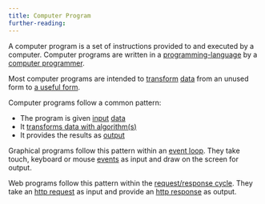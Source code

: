 ```yaml
---
title: Computer Program
further-reading:
---
```

A computer program is a set of instructions provided to and executed by a
computer. Computer programs are written in a
[programming-language](/programming-language) by a [computer
programmer](/computer-programmer).

Most computer programs are intended to
[transform](/algorithm-data-transformation) [data](/data) from an unused form to
[a useful form](/information).

Computer programs follow a common pattern:

* The program is given [input](/input) [data](/data)
* It [transforms data with algorithm(s)](/algorithm-data-transformation)
* It provides the results as [output](/output)

Graphical programs follow this pattern within an [event loop](/event-loop).
They take touch, keyboard or mouse [events](/event-programming) as input and
draw on the screen for output.

Web programs follow this pattern within the [request/response
cycle](/request-response-cycle). They take an [http request](/request-http) as
input and provide an [http response](/response-http) as output.
